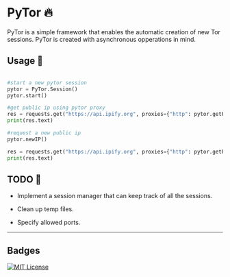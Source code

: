 # PyTor 🔥
PyTor is a simple framework that enables the automatic creation of new Tor sessions.
PyTor is created with asynchronous opperations in mind.
 
## Usage 🤌
~~~python 

#start a new pytor session
pytor = PyTor.Session()
pytor.start()

#get public ip using pytor proxy
res = requests.get("https://api.ipify.org", proxies={"http": pytor.getProxy(), "https": pytor.getProxy()})
print(res.text)

#request a new public ip
pytor.newIP()

res = requests.get("https://api.ipify.org", proxies={"http": pytor.getProxy(), "https": pytor.getProxy()})
print(res.text)
~~~


## TODO 📝
- Implement a session manager that can keep track of all the sessions.

- Clean up temp files.

- Specify allowed ports.


---
## Badges  
[![MIT License](https://img.shields.io/badge/License-MIT-green.svg)](https://choosealicense.com/licenses/mit/)  